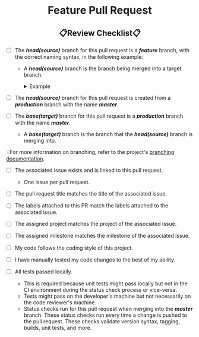 <!--suppress HtmlDeprecatedAttribute -->
<h1 style="font-weight:bold" align="center">Feature Pull Request</h1>
<h2 style="font-weight:bold" align="center">📋Review Checklist📋</h2>

- [ ] The **_head(source)_** branch for this pull request is a **_feature_** branch, with the correct naming syntax, in the following example:
  - A **_head(source)_** branch is the branch being merged into a target branch.
    <details closed><summary>Example</summary>

      ``` xml
      Syntax: feature/<issue-num>-<description>
      Example: feature/123-my-feature
      ```
    </details>

- [ ] The **_head(source)_** branch for this pull request is created from a **_production_** branch with the name **_master_**.

- [ ] The **_base(target)_** branch for this pull request is a **_production_** branch with the name **_master_**.
  - A **_base(target)_** branch is the branch that the **_head(source)_** branch is merging into.

💡For more information on branching, refer to the project's [branching documentation](https://github.com/KinsonDigital/.github/blob/master/docs/BranchingFeatureToMaster.md).

- [ ] The associated issue exists and is linked to this pull request.
  - One issue per pull request.

- [ ] The pull request title matches the title of the associated issue.

- [ ] The labels attached to this PR match the labels attached to the associated issue.

- [ ] The assigned project matches the project of the associated issue.

- [ ] The assigned milestone matches the milestone of the associated issue.

- [ ] My code follows the coding style of this project.

- [ ] I have manually tested my code changes to the best of my ability.

- [ ] All tests passed locally.
  - This is required because unit tests might pass locally but not in the CI environment during the status check process or vice-versa.
  - Tests might pass on the developer's machine but not necessarily on the code reviewer's machine.
  - Status checks run for this pull request when merging into the **_master_** branch.  These status checks run every time a change is pushed to the pull request.  These checks validate version syntax, tagging, builds, unit tests, and more.
